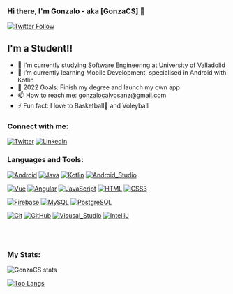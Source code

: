 ### Hi there, I'm Gonzalo - aka [GonzaCS] 👋


[![Twitter Follow](https://img.shields.io/twitter/follow/Gonza_cs175?color=1DA1F2&logo=twitter&style=for-the-badge)](https://twitter.com/intent/follow?original_referer=https%3A%2F%2Fgithub.com%2FGonza_csq75&screen_name=Gonza_cs175)

## I'm a Student!!

- 🔭 I'm currently studying Software Engineering at University of Valladolid
- 🌱 I’m currently learning Mobile Development, specialised in Android with Kotlin
- 🥅 2022 Goals: Finish my degree and launch my own app
- 📫 How to reach me: <gonzalocalvosanz@gmail.com>
- ⚡ Fun fact: I love to Basketball🏀 and Voleyball

### Connect with me:
[![Twitter](https://img.shields.io/badge/Twitter-@Gonza_cs175-1DA1F2?style=for-the-badge&logo=twitter&logoColor=white&labelColor=101010)](https://twitter.com/Gonza_cs175)
[![LinkedIn](https://img.shields.io/badge/LinkedIn-Gonzalo_Calvo-0077B5?style=for-the-badge&logo=linkedin&logoColor=white&labelColor=101010)](https://www.linkedin.com/in/gonzalo-calvo-sanz)
<br />

### Languages and Tools:
[![Android](https://img.shields.io/badge/Android-3DDC84?style=for-the-badge&logo=android&logoColor=white&labelColor=101010)]()
[![Java](https://img.shields.io/badge/Java-red?style=for-the-badge&logo=java&logoColor=white&labelColor=101010)]()
[![Kotlin](https://img.shields.io/badge/Kotlin-0095D5?style=for-the-badge&logo=kotlin&logoColor=white&labelColor=101010)]()
[![Android_Studio](https://img.shields.io/badge/Android_Studio-3DDC84?style=for-the-badge&logo=android-studio&logoColor=white&labelColor=101010)]()
<br />

[![Vue](https://img.shields.io/badge/Vue-gree?style=for-the-badge&logo=vue.js&logoColor=white&labelColor=101010)]()
[![Angular](https://img.shields.io/badge/Angular-red?style=for-the-badge&logo=angular&logoColor=white&labelColor=101010)]()
[![JavaScript](https://img.shields.io/badge/JavaScript-F7DF1E?style=for-the-badge&logo=javascript&logoColor=white&labelColor=101010)]()
[![HTML](https://img.shields.io/badge/HTML-orange?style=for-the-badge&logo=html5&logoColor=white&labelColor=101010)]()
[![CSS3](https://img.shields.io/badge/CSS3-blue?style=for-the-badge&logo=css3&logoColor=white&labelColor=101010)]()
<br />

[![Firebase](https://img.shields.io/badge/Firebase-FFCA28?style=for-the-badge&logo=firebase&logoColor=white&labelColor=101010)]()
[![MySQL](https://img.shields.io/badge/MySQL-4479A1?style=for-the-badge&logo=mysql&logoColor=white&labelColor=101010)]()
[![PostgreSQL](https://img.shields.io/badge/PostgreSQL-4479A1?style=for-the-badge&logo=postgresql&logoColor=white&labelColor=101010)]()
<br />

[![Git](https://img.shields.io/badge/Git-orange?style=for-the-badge&logo=git&logoColor=white&labelColor=101010)]()
[![GitHub](https://img.shields.io/badge/GitHub-orange?style=for-the-badge&logo=github&logoColor=white&labelColor=101010)]()
[![Visusal_Studio](https://img.shields.io/badge/Visual_Studio-blue?style=for-the-badge&logo=visual-studio&logoColor=white&labelColor=101010)]()
[![IntelliJ](https://img.shields.io/badge/IntelliJ_idea-blue?style=for-the-badge&logo=intellij-idea&logoColor=white&labelColor=101010)]()

<br />
<br />

### My Stats:

![GonzaCS stats](https://github-readme-stats.vercel.app/api?username=gonzacs&show_icons=true&theme=radical)

[![Top Langs](https://github-readme-stats.vercel.app/api/top-langs/?username=GonzaCS&layout=compact)](https://github.com/KrishnaKumar2002/github-readme-stats)

[twitter]: https://twitter.com/Gonza_cs175
[linkedin]: https://www.linkedin.com/in/gonzalo-calvo-sanz/
